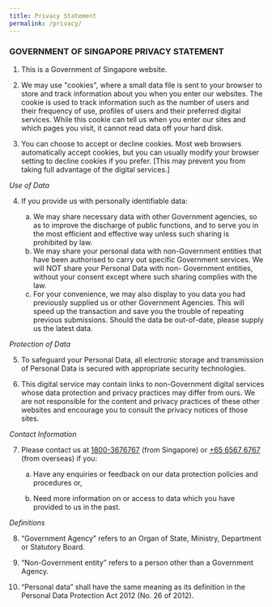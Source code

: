 ```yaml
---
title: Privacy Statement
permalink: /privacy/
---
```

<style>
	.a{
	list-style:lower-alpha!important;
	}
</style>
### **GOVERNMENT OF SINGAPORE PRIVACY STATEMENT**

1. This is a Government of Singapore website. 

2. We may use "cookies", where a small data file is sent to your browser to store and track information about you when you enter our websites. The cookie is used to track information such as the number of users and their frequency of use, profiles of users and their preferred digital services. While this cookie can tell us when you enter our sites and which pages you visit, it cannot read data off your hard disk. 

3. You can choose to accept or decline cookies. Most web browsers automatically accept cookies, but you can usually modify your browser setting to decline cookies if you prefer. [This may prevent you from taking full advantage of the digital services.] 

*Use of Data* 

<ol start="4">
  <li>If you provide us with personally identifiable data:</li>
	<ol class="a">	
  <li>We may share necessary data with other Government agencies, so as to improve the discharge of public functions, and to serve you in the most efficient and effective way unless such sharing is prohibited by law.</li>
  <li>We may share your personal data with non-Government entities that have been authorised to carry out specific Government services. We will NOT share your Personal Data with non- Government entities, without your consent except where such sharing complies with the law.</li>
  <li>For your convenience, we may also display to you data you had previously supplied us or other Government Agencies. This will speed up the transaction and save you the trouble of repeating previous submissions. Should the data be out-of-date, please supply us the latest data.</li>
</ol>
</ol>


*Protection of Data* 

<ol start="5">
  <li>
    <p>To safeguard your Personal Data, all electronic storage and transmission of Personal Data is secured with appropriate security technologies.</p>
  </li>
  <li>
    <p>This digital service may contain links to non-Government digital services whose data protection and privacy practices may differ from ours. We are not responsible for the content and privacy practices of these other websites and encourage you to consult the privacy notices of those sites.</p>
  </li>
</ol>

*Contact Information*

<ol start="7">
  <li>
		Please contact us at <a href="tel:18003676767">1800-3676767</a> (from Singapore) or <a href="tel:+6565676767">+65 6567 6767</a> (from overseas) if you:
  </li>
	<ol class="a">
  <li>
    <p>Have any enquiries or feedback on our data protection policies and procedures or,</p>
  </li>
		<li>
    <p>Need more information on or access to data which you have provided to us in the past. </p>
  </li>
</ol>
</ol>

*Definitions* 

<ol start="8">
  <li>
    <p>“Government Agency” refers to an Organ of State, Ministry, Department or Statutory Board.</p>
  </li>
  <li>
    <p>“Non-Government entity” refers to a person other than a Government Agency.</p>
  </li>
	<li>
    <p>“Personal data” shall have the same meaning as its definition in the Personal Data Protection Act 2012 (No. 26 of 2012).</p>
  </li>
</ol>